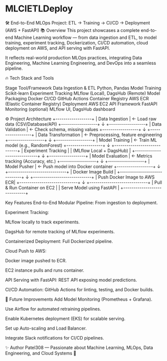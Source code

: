 # MLCIETLDeploy 
🛠️ End-to-End MLOps Project: ETL → Training → CI/CD → Deployment (AWS + FastAPI)
📚 Overview
This project showcases a complete end-to-end Machine Learning workflow — from data ingestion and ETL, to model training, experiment tracking, Dockerization, CI/CD automation, cloud deployment on AWS, and API serving with FastAPI.

It reflects real-world production MLOps practices, integrating Data Engineering, Machine Learning Engineering, and DevOps into a seamless pipeline.

🔥 Tech Stack and Tools

Stage      	                      Tool/Framework
Data Ingestion & ETL            	Python, Pandas
Model Training	                  Scikit-learn
Experiment Tracking	              MLflow (Local), DagsHub (Remote)
Model Packaging                 	Docker
CI/CD                           	GitHub Actions
Container Registry              	AWS ECR (Elastic Container Registry)
Deployment	                      AWS EC2
API Framework                   	FastAPI
Monitoring (optional)             MLflow UI, DagsHub dashboard


⚙️ Project Architecture
+------------------+
|  Data Ingestion   |  <- Load raw data (CSV/Database/API)
+------------------+
          ↓
+------------------+
| Data Validation   |  <- Check schema, missing values
+------------------+
          ↓
+------------------+
| Data Transformation | <- Preprocessing, feature engineering
+------------------+
          ↓
+------------------+
| Model Training   |  <- Train ML model (e.g., RandomForest)
+------------------+
          ↓
+-----------------------------+
| Experiment Tracking         |
| (MLflow Local + DagsHub)     |
+-----------------------------+
          ↓
+------------------+
| Model Evaluation  | <- Metrics tracking (Accuracy, etc.)
+------------------+
          ↓
+------------------+
| Model Pusher     | <- Push model into Docker container
+------------------+
          ↓
+-----------------------------+
| Docker Image Build          |
+-----------------------------+
          ↓
+-----------------------------+
| Push Docker Image to AWS ECR|
+-----------------------------+
          ↓
+-----------------------------+
| Pull & Run Container on EC2 |
| Serve Model using FastAPI   |
+-----------------------------+


Key Features
End-to-End Modular Pipeline: From ingestion to deployment.

Experiment Tracking:

MLflow locally to track experiments.

DagsHub for remote tracking of MLflow experiments.

Containerized Deployment: Full Dockerized pipeline.

Cloud Push to AWS:

Docker image pushed to ECR.

EC2 instance pulls and runs container.

API Serving with FastAPI: REST API exposing model predictions.

CI/CD Automation: GitHub Actions for linting, testing, and Docker builds.


🧠 Future Improvements
Add Model Monitoring (Prometheus + Grafana).

Use Airflow for automated retraining pipelines.

Enable Kubernetes deployment (EKS) for scalable serving.

Set up Auto-scaling and Load Balancer.

Integrate Slack notifications for CI/CD pipelines.

✨ Author
Patel308 — Passionate about Machine Learning, MLOps, Data Engineering, and Cloud Systems 🚀

